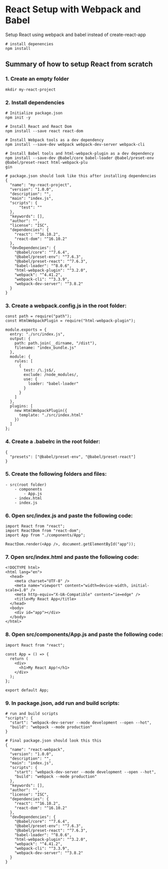 # React Setup with Webpack and Babel

Setup React using webpack and babel instead of create-react-app

```
# install depenencies
npm install
```

## Summary of how to setup React from scratch

### 1. Create an empty folder

```
mkdir my-react-project
```

### 2. Install dependencies

```
# Initialize package.json
npm init -y

# Install React and React Dom
npm install --save react react-dom

# Install Webpack tools as a dev dependency
npm install --save-dev webpack webpack-dev-server webpack-cli

# Install Babel tools and html-webpack-plugin as a dev dependency
npm install --save-dev @babel/core babel-loader @babel/preset-env @babel/preset-react html-webpack-plu
gin

# package.json should look like this after installing dependencies
{
  "name": "my-react-project",
  "version": "1.0.0",
  "description": "",
  "main": "index.js",
  "scripts": {
      "test": ""
  },
  "keywords": [],
  "author": "",
  "license": "ISC",
  "dependencies": {
    "react": "^16.10.2",
    "react-dom": "^16.10.2"
  },
  "devDependencies": {
    "@babel/core": "^7.6.4",
    "@babel/preset-env": "^7.6.3",
    "@babel/preset-react": "^7.6.3",
    "babel-loader": "^8.0.6",
    "html-webpack-plugin": "^3.2.0",
    "webpack": "^4.41.2",
    "webpack-cli": "^3.3.9",
    "webpack-dev-server": "^3.8.2"
  }
}
```

### 3. Create a webpack.config.js in the root folder:

```
const path = require("path");
const HtmlWebpackPlugin = require("html-webpack-plugin");

module.exports = {
  entry: "./src/index.js",
  output: {
    path: path.join(__dirname, "/dist"),
    filename: "index_bundle.js"
  },
  module: {
    rules: [
      {
        test: /\.js$/,
        exclude: /node_modules/,
        use: {
          loader: "babel-loader"
        }
      }
    ]
  },
  plugins: [
    new HtmlWebpackPlugin({
      template: "./src/index.html"
    })
  ]
};
```

### 4. Create a .babelrc in the root folder:

```
{
  "presets": ["@babel/preset-env", "@babel/preset-react"]
}
```

### 5. Create the following folders and files:

```
- src(root folder)
    - components
        - App.js
    - index.html
    - index.js
```

### 6. Open src/index.js and paste the following code:

```
import React from "react";
import ReactDom from "react-dom";
import App from "./components/App";

ReactDom.render(<App />, document.getElementById("app"));
```

### 7. Open src/index.html and paste the following code:

```
<!DOCTYPE html>
<html lang="en">
  <head>
    <meta charset="UTF-8" />
    <meta name="viewport" content="width=device-width, initial-scale=1.0" />
    <meta http-equiv="X-UA-Compatible" content="ie=edge" />
    <title>My React App</title>
  </head>
  <body>
    <div id="app"></div>
  </body>
</html>
```

### 8. Open src/components/App.js and paste the following code:

```
import React from "react";

const App = () => {
  return (
    <div>
      <h1>My React App!</h1>
    </div>
  );
};

export default App;
```

### 9. In package.json, add run and build scripts:

```
# run and build scripts
"scripts": {
  "start": "webpack-dev-server --mode development --open --hot",
  "build": "webpack --mode production"
}

# Final package.json should look this this
{
  "name": "react-webpack",
  "version": "1.0.0",
  "description": "",
  "main": "index.js",
  "scripts": {
    "start": "webpack-dev-server --mode development --open --hot",
    "build": "webpack --mode production"
  },
  "keywords": [],
  "author": "",
  "license": "ISC",
  "dependencies": {
    "react": "^16.10.2",
    "react-dom": "^16.10.2"
  },
  "devDependencies": {
    "@babel/core": "^7.6.4",
    "@babel/preset-env": "^7.6.3",
    "@babel/preset-react": "^7.6.3",
    "babel-loader": "^8.0.6",
    "html-webpack-plugin": "^3.2.0",
    "webpack": "^4.41.2",
    "webpack-cli": "^3.3.9",
    "webpack-dev-server": "^3.8.2"
  }
}
```
